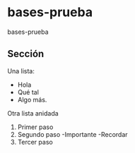 # bases-prueba
bases-prueba

## Sección 
Una lista:
- Hola
- Qué tal
- Algo más.

Otra lista anidada
1. Primer paso
2. Segundo paso
   -Importante
	-Recordar
4. Tercer paso
